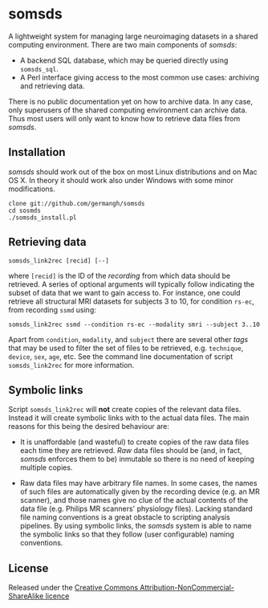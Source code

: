 somsds
======

A lightweight system for managing large neuroimaging datasets in a 
shared computing environment. There are two main components of _somsds_: 

* A backend SQL database, which may be queried directly using `somsds_sql`.
* A Perl interface giving access to the most common use cases: archiving and retrieving data.

There is no public documentation yet on how to archive data. In any case, only 
superusers of the shared computing environment can archive data. Thus most users 
will only want to know how to retrieve data files from _somsds_.

## Installation

_somsds_ should work out of the box on most Linux distributions and on Mac OS X. 
In theory it should work also under Windows with some minor modifications. 

	clone git://github.com/germangh/somsds
	cd sosmds
	./somsds_install.pl
	
## Retrieving data

	somsds_link2rec [recid] [--]
	
where `[recid]` is the ID of the _recording_ from which data should be retrieved. A
series of optional arguments will typically follow indicating the subset of data 
that we want to gain access to. For instance, one could retrieve all structural 
MRI datasets for subjects 3 to 10, for condition `rs-ec`, from recording `ssmd` using:

	somsds_link2rec ssmd --condition rs-ec --modality smri --subject 3..10
	
Apart from `condition`, `modality`, and `subject` there are several other _tags_ 
that may be used to filter the set of files to be retrieved, e.g. `technique`, 
`device`, `sex`, `age`, etc. See the command line documentation of script 
`somsds_link2rec` for more information.

## Symbolic links

Script `somsds_link2rec` will __not__ create copies of the relevant data files. 
Instead it will create symbolic links with to the actual data files. The main 
reasons for this being the desired behaviour are:

* It is unaffordable (and wasteful) to create copies of the raw data files each 
time they are retrieved. _Raw_ data files should be (and, in fact, _somsds_ 
enforces them to be) inmutable so there is no need of keeping multiple copies. 

* Raw data files may have arbitrary file names. In some cases, the names of such 
files are automatically given by the recording device (e.g. an MR scanner), and 
those names give no clue of the actual contents of the data file (e.g. Philips MR 
scanners' physiology files). Lacking standard file naming conventions is a great 
obstacle to scripting analysis pipelines. By using symbolic links, the _somsds_ 
system is able to name the symbolic links so that they follow (user configurable) naming 
conventions. 


## License

Released under the [Creative Commons Attribution-NonCommercial-ShareAlike licence](http://creativecommons.org/licenses/by-nc-sa/3.0/)

